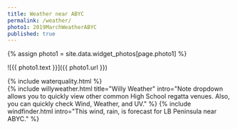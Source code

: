```yaml
---
title: Weather near ABYC
permalink: /weather/
photo1: 2019MarchWeatherABYC
published: true
---
```

{% assign photo1 = site.data.widget_photos[page.photo1] %}

![{{ photo1.text }}]({{ photo1.url }})

<aside class="well">
  {% include waterquality.html %}
</aside>
{% include willyweather.html title="Willy Weather" intro="Note dropdown allows you to quickly view other common High School regatta venues. Also, you can quickly check Wind, Weather, and UV." %}
{% include windfinder.html intro="This wind, rain, is forecast for LB Peninsula near ABYC." %}
